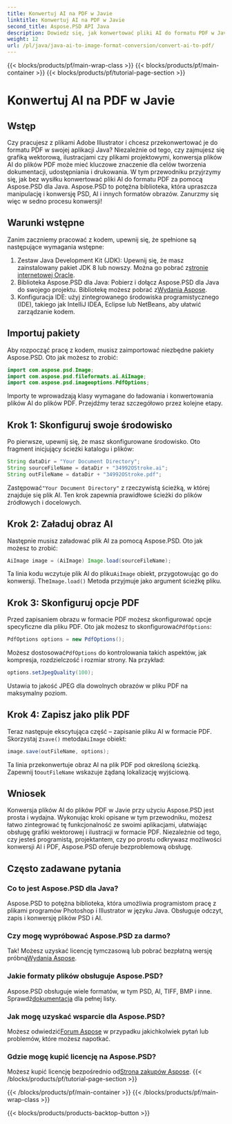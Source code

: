 ```yaml
---
title: Konwertuj AI na PDF w Javie
linktitle: Konwertuj AI na PDF w Javie
second_title: Aspose.PSD API Java
description: Dowiedz się, jak konwertować pliki AI do formatu PDF w Javie przy użyciu Aspose.PSD. Postępuj zgodnie z naszym szczegółowym przewodnikiem krok po kroku, aby efektywnie zarządzać konwersjami plików.
weight: 12
url: /pl/java/java-ai-to-image-format-conversion/convert-ai-to-pdf/
---
```


{{< blocks/products/pf/main-wrap-class >}}
{{< blocks/products/pf/main-container >}}
{{< blocks/products/pf/tutorial-page-section >}}

# Konwertuj AI na PDF w Javie

## Wstęp
Czy pracujesz z plikami Adobe Illustrator i chcesz przekonwertować je do formatu PDF w swojej aplikacji Java? Niezależnie od tego, czy zajmujesz się grafiką wektorową, ilustracjami czy plikami projektowymi, konwersja plików AI do plików PDF może mieć kluczowe znaczenie dla celów tworzenia dokumentacji, udostępniania i drukowania. W tym przewodniku przyjrzymy się, jak bez wysiłku konwertować pliki AI do formatu PDF za pomocą Aspose.PSD dla Java. Aspose.PSD to potężna biblioteka, która upraszcza manipulację i konwersję PSD, AI i innych formatów obrazów. Zanurzmy się więc w sedno procesu konwersji!
## Warunki wstępne
Zanim zaczniemy pracować z kodem, upewnij się, że spełnione są następujące wymagania wstępne:
1.  Zestaw Java Development Kit (JDK): Upewnij się, że masz zainstalowany pakiet JDK 8 lub nowszy. Można go pobrać z[stronie internetowej Oracle](https://www.oracle.com/java/technologies/javase-downloads.html).
2.  Biblioteka Aspose.PSD dla Java: Pobierz i dołącz Aspose.PSD dla Java do swojego projektu. Bibliotekę możesz pobrać z[Wydania Aspose](https://releases.aspose.com/psd/java/).
3. Konfiguracja IDE: użyj zintegrowanego środowiska programistycznego (IDE), takiego jak IntelliJ IDEA, Eclipse lub NetBeans, aby ułatwić zarządzanie kodem.
## Importuj pakiety
Aby rozpocząć pracę z kodem, musisz zaimportować niezbędne pakiety Aspose.PSD. Oto jak możesz to zrobić:
```java
import com.aspose.psd.Image;
import com.aspose.psd.fileformats.ai.AiImage;
import com.aspose.psd.imageoptions.PdfOptions;
```
Importy te wprowadzają klasy wymagane do ładowania i konwertowania plików AI do plików PDF. Przejdźmy teraz szczegółowo przez kolejne etapy.

## Krok 1: Skonfiguruj swoje środowisko
Po pierwsze, upewnij się, że masz skonfigurowane środowisko. Oto fragment inicjujący ścieżki katalogu i plików:
```java
String dataDir = "Your Document Directory"; 
String sourceFileName = dataDir + "34992OStroke.ai";
String outFileName = dataDir + "34992OStroke.pdf";
```
 Zastępować`"Your Document Directory"` z rzeczywistą ścieżką, w której znajduje się plik AI. Ten krok zapewnia prawidłowe ścieżki do plików źródłowych i docelowych.
## Krok 2: Załaduj obraz AI
Następnie musisz załadować plik AI za pomocą Aspose.PSD. Oto jak możesz to zrobić:
```java
AiImage image = (AiImage) Image.load(sourceFileName);
```
 Ta linia kodu wczytuje plik AI do pliku`AiImage` obiekt, przygotowując go do konwersji. The`Image.load()` Metoda przyjmuje jako argument ścieżkę pliku.
## Krok 3: Skonfiguruj opcje PDF
Przed zapisaniem obrazu w formacie PDF możesz skonfigurować opcje specyficzne dla pliku PDF. Oto jak możesz to skonfigurować`PdfOptions`:
```java
PdfOptions options = new PdfOptions();
```
 Możesz dostosować`PdfOptions` do kontrolowania takich aspektów, jak kompresja, rozdzielczość i rozmiar strony. Na przykład:
```java
options.setJpegQuality(100);
```
Ustawia to jakość JPEG dla dowolnych obrazów w pliku PDF na maksymalny poziom.
## Krok 4: Zapisz jako plik PDF
 Teraz następuje ekscytująca część – zapisanie pliku AI w formacie PDF. Skorzystaj z`save()` metoda`AiImage` obiekt:
```java
image.save(outFileName, options);
```
 Ta linia przekonwertuje obraz AI na plik PDF pod określoną ścieżką. Zapewnij to`outFileName` wskazuje żądaną lokalizację wyjściową.

## Wniosek
Konwersja plików AI do plików PDF w Javie przy użyciu Aspose.PSD jest prosta i wydajna. Wykonując kroki opisane w tym przewodniku, możesz łatwo zintegrować tę funkcjonalność ze swoimi aplikacjami, ułatwiając obsługę grafiki wektorowej i ilustracji w formacie PDF. Niezależnie od tego, czy jesteś programistą, projektantem, czy po prostu odkrywasz możliwości konwersji AI i PDF, Aspose.PSD oferuje bezproblemową obsługę.
## Często zadawane pytania
### Co to jest Aspose.PSD dla Java?
Aspose.PSD to potężna biblioteka, która umożliwia programistom pracę z plikami programów Photoshop i Illustrator w języku Java. Obsługuje odczyt, zapis i konwersję plików PSD i AI.
### Czy mogę wypróbować Aspose.PSD za darmo?
 Tak! Możesz uzyskać licencję tymczasową lub pobrać bezpłatną wersję próbną[Wydania Aspose](https://releases.aspose.com/psd/java/).
### Jakie formaty plików obsługuje Aspose.PSD?
 Aspose.PSD obsługuje wiele formatów, w tym PSD, AI, TIFF, BMP i inne. Sprawdź[dokumentacja](https://reference.aspose.com/psd/java/) dla pełnej listy.
### Jak mogę uzyskać wsparcie dla Aspose.PSD?
 Możesz odwiedzić[Forum Aspose](https://forum.aspose.com/c/psd/34) w przypadku jakichkolwiek pytań lub problemów, które możesz napotkać.
### Gdzie mogę kupić licencję na Aspose.PSD?
 Możesz kupić licencję bezpośrednio od[Strona zakupów Aspose](https://purchase.aspose.com/buy).
{{< /blocks/products/pf/tutorial-page-section >}}

{{< /blocks/products/pf/main-container >}}
{{< /blocks/products/pf/main-wrap-class >}}

{{< blocks/products/products-backtop-button >}}
